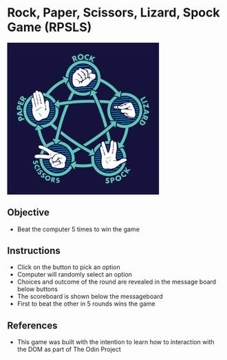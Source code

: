 # Rock, Paper, Scissors, Lizard, Spock Game (RPSLS)

<img width=70% height=70% align=center alt='rpsls picture' src=https://github.com/VincentZ-42/the-odin-project/blob/master/rpsls/images/rpsls.png>

## Objective

- Beat the computer 5 times to win the game

## Instructions

- Click on the button to pick an option
- Computer will randomly select an option
- Choices and outcome of the round are revealed in the message board below buttons
- The scoreboard is shown below the messageboard
- First to beat the other in 5 rounds wins the game

## References

- This game was built with the intention to learn how to interaction with the DOM as part of The Odin Project

